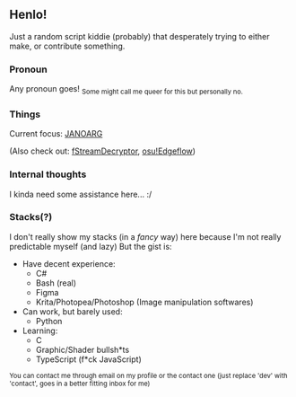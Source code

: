 ## Henlo!

Just a random script kiddie (probably) that desperately trying to either make, or contribute something.

### Pronoun
Any pronoun goes! <sub>Some might call me queer for this but personally no.</sub>

### Things
Current focus: [JANOARG](https://github.com/FFF40/JANOARG)

(Also check out: [fStreamDecryptor](https://github.com/BashhScriptKid/fStreamDecryptor), [osu!Edgeflow](https://codeberg.org/BashhScriptKid/osuEdgeflow))

### Internal thoughts
I kinda need some assistance here... :/

### Stacks(?)
I don't really show my stacks (in a _fancy_ way) here because I'm not really predictable myself (and lazy)
But the gist is:
  - Have decent experience:
    - C#
    - Bash (real)
    - Figma
    - Krita/Photopea/Photoshop (Image manipulation softwares)
  - Can work, but barely used:
    - Python
  - Learning:
    - C
    - Graphic/Shader bullsh*ts
    - TypeScript (f*ck JavaScript)
   
<sub> You can contact me through email on my profile or the contact one (just replace 'dev' with 'contact', goes in a better fitting inbox for me)</sub>
<!--
**BashhScriptKid/BashhScriptKid** is a ✨ _special_ ✨ repository because its `README.md` (this file) appears on your GitHub profile.

Here are some ideas to get you started:

- 🔭 I’m currently working on ...
- 🌱 I’m currently learning ...
- 👯 I’m looking to collaborate on ...
- 🤔 I’m looking for help with ...
- 💬 Ask me about ...
- 📫 How to reach me: ...
- 😄 Pronouns: ...
- ⚡ Fun fact: ...
-->
